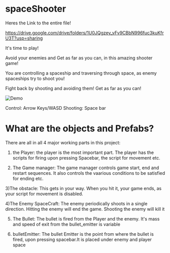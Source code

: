 # spaceShooter

Heres the Link to the entire file!

https://drive.google.com/drive/folders/1U0JQgzey_vFv9CBbN996fuc3kuKfrU3T?usp=sharing



It's time to play!


Avoid your enemies and Get as far as you can, in this amazing shooter game!


You are controlling a spaceship and traversing through space, as enemy spaceships try to shoot you!


Fight back by shooting and avoiding them! Get as far as you can!


![Demo](https://user-images.githubusercontent.com/26602639/45920630-a7a0c980-bec4-11e8-92f6-51064bc9e8f5.gif)


Control: Arrow Keys/WASD
Shooting: Space bar

# What are the objects and Prefabs?

There are all in all 4 major working parts in this project:
1) the Player: the player is the most important part. The player has the scripts for firing upon pressing Spacebar, the script for movement etc.

2) The Game manager: The game manager controls game start, end and restart sequences. It also controls the vaarious conditions to be satisfied for ending etc.

3)The obstacle: This gets in your way. When you hit it, your game ends, as your script for movement is disabled.

4)The Enemy SpaceCraft: The enemy periodically shoots in a single direction. Hitting the enemy will end the game. Shooting the enemy will kill it

5) The Bullet: The bullet is fired from the Player and the enemy. It's mass and speed of exit from the bullet_emitter is variable

6) bulletEmitter: The bullet Emitter is the point from where the bullet is fired, upon pressing spacebar.It is placed under enemy and player space
